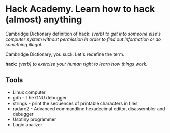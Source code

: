# Hack Academy. Learn how to hack (almost) anything

Cambridge Dictionary definition of hack: *(verb) to get into someone else's computer system without permission in order to find out information or do something illegal.*

Cambridge Dictionary, you suck. Let's redefine the term.

**hack:** *(verb) to exercise your human right to learn how things work.*

## Tools

- Linux computer
- gdb - The GNU debugger
- strings - print the sequences of printable characters in files
- radare2 - Advanced commandline hexadecimal editor, disassembler and debugger
- Usbtiny programmer
- Logic analizer
